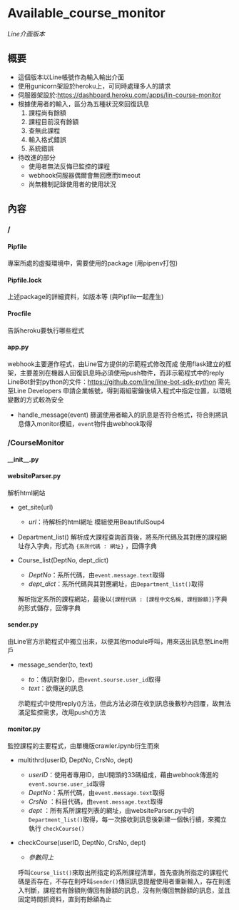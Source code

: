 # Available_course_monitor
*Line介面版本*

## 概要
+ 這個版本以Line帳號作為輸入輸出介面
+ 使用gunicorn架設於heroku上，可同時處理多人的請求
+ 伺服器架設於:https://dashboard.heroku.com/apps/lin-course-monitor
+ 根據使用者的輸入，區分為五種狀況來回復訊息
  1. 課程尚有餘額
  1. 課程目前沒有餘額
  1. 查無此課程
  1. 輸入格式錯誤
  1. 系統錯誤
+ 待改進的部分
  - 使用者無法反悔已監控的課程
  - webhook伺服器偶爾會無回應而timeout
  - 尚無機制記錄使用者的使用狀況
  
## 內容
### /
#### Pipfile
專案所處的虛擬環境中，需要使用的package (用pipenv打包)

#### Pipfile.lock
上述package的詳細資料，如版本等 (與Pipfile一起產生)

#### Procfile
告訴heroku要執行哪些程式

#### app.py
webhook主要運作程式，由Line官方提供的示範程式修改而成
使用flask建立的框架，主要差別在機器人回復訊息時必須使用push物件，而非示範程式中的reply
LineBot針對python的文件：https://github.com/line/line-bot-sdk-python
需先至Line Developers 申請企業帳號，得到兩組密鑰後填入程式中指定位置，以環境變數的方式較為安全
+ handle_message(event)
  篩選使用者輸入的訊息是否符合格式，符合則將訊息傳入monitor模組，`event`物件由webhook取得
  
### /CourseMonitor
#### \_\_init\_\_.py
#### websiteParser.py
解析html網站
+ get_site(url)
  - *url*：待解析的html網址
  模組使用BeautifulSoup4
+ Department_list()
  解析成大課程查詢首頁後，將系所代碼及其對應的課程網址存入字典，形式為 `{系所代碼 : 網址}` ，回傳字典
+ Course_list(DeptNo, dept_dict)
  - *DeptNo*：系所代碼，由`event.message.text`取得
  - *dept_dict*：系所代碼與其對應網址，由`Department_list()`取得
  
  解析指定系所的課程網站，最後以`{課程代碼 : [課程中文名稱, 課程餘額]}`字典的形式儲存，回傳字典
#### sender.py
由Line官方示範程式中獨立出來，以便其他module呼叫，用來送出訊息至Line用戶
+ message_sender(to, text)
  - *to*：傳訊對象ID，由`event.sourse.user_id`取得
  - *text*：欲傳送的訊息
  
  示範程式中使用reply()方法，但此方法必須在收到訊息後數秒內回覆，故無法滿足監控需求，改用push()方法
#### monitor.py
監控課程的主要程式，由單機版crawler.ipynb衍生而來
+ multithrd(userID, DeptNo, CrsNo, dept)
  - *userID*：使用者專用ID，由U開頭的33碼組成，藉由webhook傳進的`event.sourse.user_id`取得
  - *DeptNo*：系所代碼，由`event.message.text`取得
  - *CrsNo* ：科目代碼，由`event.message.text`取得
  - *dept*  ：所有系所課程列表的網址，由websiteParser.py中的`Department_list()`取得，每一次接收到訊息後新建一個執行續，來獨立執行    `checkCourse()`
+ checkCourse(userID, DeptNo, CrsNo, dept)
  - *參數同上*
  
  呼叫`Course_list()`來取出所指定的系所課程清單，首先查詢所指定的課程代碼是否存在，不存在則呼叫`sender()`傳回訊息提醒使用者重新輸入，存在則進入判斷，課程若有餘額則傳回有餘額的訊息，沒有則傳回無餘額的訊息，並且固定時間抓資料，直到有餘額為止
    
